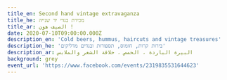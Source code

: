 ```yaml
---
title_en: Second hand vintage extravaganza
title_he: מכירת בגדי יד שנייה
title_ar: الصيف هون !
date: 2020-07-10T09:00:00.000Z
description_en: 'Cold beers, hummus, haircuts and vintage treasures'
description_he: 'בירות קרות, חומוס, תספורות ובגדים מדליקים'
description_ar: البيرة الباردة ، الحمص ، حلاقة الشعر والملابس
background: grey
event_url: 'https://www.facebook.com/events/2319835531644623'
---
```


